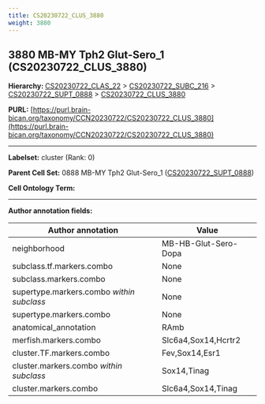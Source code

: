 ```yaml
---
title: CS20230722_CLUS_3880
weight: 3880
---
```

## 3880 MB-MY Tph2 Glut-Sero_1 (CS20230722_CLUS_3880)
<b>Hierarchy: </b>
[CS20230722_CLAS_22](../CS20230722_CLAS_22) >
[CS20230722_SUBC_216](../CS20230722_SUBC_216) >
[CS20230722_SUPT_0888](../CS20230722_SUPT_0888) >
[CS20230722_CLUS_3880](../CS20230722_CLUS_3880)

**PURL:** [https://purl.brain-bican.org/taxonomy/CCN20230722/CS20230722_CLUS_3880](https://purl.brain-bican.org/taxonomy/CCN20230722/CS20230722_CLUS_3880)

---


**Labelset:** cluster (Rank: 0)

**Parent Cell Set:** 0888 MB-MY Tph2 Glut-Sero_1 ([CS20230722_SUPT_0888](../CS20230722_SUPT_0888))



**Cell Ontology Term:** 

[MARKER GENES.]: #


---

[TRANSFERRED ANNOTATIONS.]: #


[AUTHOR ANNOTATION FIELDS.]: #


**Author annotation fields:**

| Author annotation | Value |
|-------------------|-------|
|neighborhood|MB-HB-Glut-Sero-Dopa|
|subclass.tf.markers.combo|None|
|subclass.markers.combo|None|
|supertype.markers.combo _within subclass_|None|
|supertype.markers.combo|None|
|anatomical_annotation|RAmb|
|merfish.markers.combo|Slc6a4,Sox14,Hcrtr2|
|cluster.TF.markers.combo|Fev,Sox14,Esr1|
|cluster.markers.combo _within subclass_|Sox14,Tinag|
|cluster.markers.combo|Slc6a4,Sox14,Tinag|
